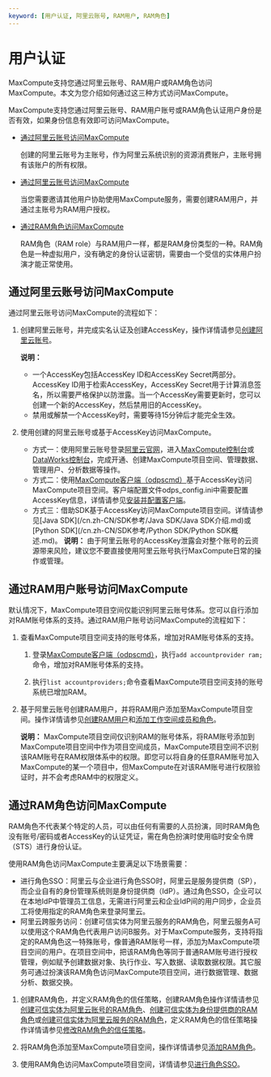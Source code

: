 ```yaml
---
keyword: [用户认证, 阿里云账号, RAM用户, RAM角色]
---
```


# 用户认证

MaxCompute支持您通过阿里云账号、RAM用户或RAM角色访问MaxCompute。本文为您介绍如何通过这三种方式访问MaxCompute。

MaxCompute支持您通过阿里云账号、RAM用户账号或RAM角色认证用户身份是否有效，如果身份信息有效即可访问MaxCompute。

-   [通过阿里云账号访问MaxCompute](#section_o95_eld_zsk)

    创建的阿里云账号为主账号，作为阿里云系统识别的资源消费账户，主账号拥有该账户的所有权限。

-   [通过阿里云账号访问MaxCompute](#section_o95_eld_zsk)

    当您需要邀请其他用户协助使用MaxCompute服务，需要创建RAM用户，并通过主账号为RAM用户授权。

-   [通过RAM角色访问MaxCompute](#section_zgt_rvl_dsp)

    RAM角色（RAM role）与RAM用户一样，都是RAM身份类型的一种。RAM角色是一种虚拟用户，没有确定的身份认证密钥，需要由一个受信的实体用户扮演才能正常使用。


## 通过阿里云账号访问MaxCompute

通过阿里云账号访问MaxCompute的流程如下：

1.  创建阿里云账号，并完成实名认证及创建AccessKey，操作详情请参见[创建阿里云账号](/cn.zh-CN/准备工作/创建阿里云账号.md)。

    **说明：**

    -   一个AccessKey包括AccessKey ID和AccessKey Secret两部分。AccessKey ID用于检索AccessKey，AccessKey Secret用于计算消息签名，所以需要严格保护以防泄露。当一个AccessKey需要更新时，您可以创建一个新的AccessKey，然后禁用旧的AccessKey。
    -   禁用或解禁一个AccessKey时，需要等待15分钟后才能完全生效。
2.  使用创建的阿里云账号或基于AccessKey访问MaxCompute。

    -   方式一：使用阿里云账号登录[阿里云官网](https://www.aliyun.com)，进入[MaxCompute控制台](https://workbench.data.aliyun.com/#/MCEngines)或[DataWorks控制台](https://workbench.data.aliyun.com/console)，完成开通、创建MaxCompute项目空间、管理数据、管理用户、分析数据等操作。
    -   方式二：使用[MaxCompute客户端（odpscmd）](/cn.zh-CN/工具及下载/客户端.md)基于AccessKey访问MaxCompute项目空间。客户端配置文件odps\_config.ini中需要配置AccessKey信息，详情请参见[安装并配置客户端](/cn.zh-CN/准备工作/安装并配置客户端.md)。
    -   方式三：借助SDK基于AccessKey访问MaxCompute项目空间。详情请参见[Java SDK](/cn.zh-CN/SDK参考/Java SDK/Java SDK介绍.md)或[Python SDK](/cn.zh-CN/SDK参考/Python SDK/Python SDK概述.md)。
    **说明：** 由于阿里云账号的AccessKey泄露会对整个账号的云资源带来风险，建议您不要直接使用阿里云账号执行MaxCompute日常的操作或管理。


## 通过RAM用户账号访问MaxCompute

默认情况下，MaxCompute项目空间仅能识别阿里云账号体系。您可以自行添加对RAM账号体系的支持。通过RAM用户账号访问MaxCompute的流程如下：

1.  查看MaxCompute项目空间支持的账号体系，增加对RAM账号体系的支持。

    1.  登录[MaxCompute客户端（odpscmd）](/cn.zh-CN/工具及下载/客户端.md)，执行`add accountprovider ram;`命令，增加对RAM账号体系的支持。

    2.  执行`list accountproviders;`命令查看MaxCompute项目空间支持的账号系统已增加RAM。

2.  基于阿里云账号创建RAM用户，并将RAM用户添加至MaxCompute项目空间。操作详情请参见[创建RAM用户](/cn.zh-CN/准备工作/创建RAM用户.md)和[添加工作空间成员和角色]()。

    **说明：** MaxCompute项目空间仅识别RAM的账号体系，将RAM账号添加到MaxCompute项目空间中作为项目空间成员，MaxCompute项目空间不识别该RAM账号在RAM权限体系中的权限。即您可以将自身的任意RAM账号加入MaxCompute的某一个项目中，但MaxCompute在对该RAM账号进行权限验证时，并不会考虑RAM中的权限定义。


## 通过RAM角色访问MaxCompute

RAM角色不代表某个特定的人员，可以由任何有需要的人员扮演，同时RAM角色没有账号/密码或者AccessKey的认证凭证，需在角色扮演时使用临时安全令牌（STS）进行身份认证。

使用RAM角色访问MaxCompute主要满足以下场景需要：

-   进行角色SSO：阿里云与企业进行角色SSO时，阿里云是服务提供商（SP），而企业自有的身份管理系统则是身份提供商（IdP）。通过角色SSO，企业可以在本地IdP中管理员工信息，无需进行阿里云和企业IdP间的用户同步，企业员工将使用指定的RAM角色来登录阿里云。
-   阿里云跨服务访问：创建可信实体为阿里云服务的RAM角色，阿里云服务A可以使用这个RAM角色代表用户访问B服务。对于MaxCompute服务，支持将指定的RAM角色这一特殊账号，像普通RAM账号一样，添加为MaxCompute项目空间的用户。在项目空间中，把该RAM角色等同于普通RAM账号进行授权管理，例如赋予创建数据对象、执行作业、写入数据、读取数据权限。其它服务可通过扮演该RAM角色访问MaxCompute项目空间，进行数据管理、数据分析、数据交换。

1.  创建RAM角色，并定义RAM角色的信任策略，创建RAM角色操作详情请参见[创建可信实体为阿里云账号的RAM角色](/cn.zh-CN/角色管理/创建RAM角色/创建可信实体为阿里云账号的RAM角色.md)、[创建可信实体为身份提供商的RAM角色](/cn.zh-CN/角色管理/创建RAM角色/创建可信实体为身份提供商的RAM角色.md)或[创建可信实体为阿里云服务的RAM角色](/cn.zh-CN/角色管理/创建RAM角色/创建可信实体为阿里云服务的RAM角色.md)，定义RAM角色的信任策略操作详情请参见[修改RAM角色的信任策略](/cn.zh-CN/角色管理/修改RAM角色的信任策略.md)。

2.  将RAM角色添加至MaxCompute项目空间，操作详情请参见[添加RAM角色](/cn.zh-CN/管理/安全管理详解/用户及授权管理/用户管理.md)。

3.  使用RAM角色访问MaxCompute项目空间，详情请参见[进行角色SSO](/cn.zh-CN/单点登录管理（SSO）/角色SSO/进行角色SSO.md)。


